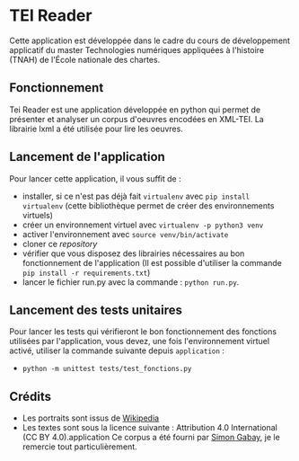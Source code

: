 # TEI Reader

Cette application est développée dans le cadre du cours de développement applicatif du master Technologies numériques appliquées à l'histoire (TNAH) de l'École nationale des chartes.

## Fonctionnement
Tei Reader est une application développée en python qui permet de présenter et analyser un corpus d'oeuvres encodées en XML-TEI.
La librairie lxml a été utilisée pour lire les oeuvres.

## Lancement de l'application
Pour lancer cette application, il vous suffit de :
* installer, si ce n'est pas déjà fait `virtualenv` avec `pip install virtualenv` (cette bibliothèque permet de créer des environnements virtuels)
* créer un environnement virtuel avec `virtualenv -p python3 venv`
* activer l'environnement avec `source venv/bin/activate`
* cloner ce *repository*
* vérifier que vous disposez des librairies nécessaires au bon fonctionnement de l'application (Il est possible d'utiliser la commande `pip install -r requirements.txt`)
* lancer le fichier run.py avec la commande :  `python run.py`.

## Lancement des tests unitaires
Pour lancer les tests qui vérifieront le bon fonctionnement des fonctions utilisées par l'application, vous devez, une fois l'environnement virtuel activé, utiliser la commande suivante depuis `application` :
* `python -m unittest tests/test_fonctions.py`

## Crédits
* Les portraits sont issus de [Wikipedia](https://www.wikipedia.org/)
* Les textes sont sous la licence suivante : Attribution 4.0 International (CC BY 4.0).application
Ce corpus a été fourni par [Simon Gabay](https://github.com/gabays), je le remercie tout particulièrement.